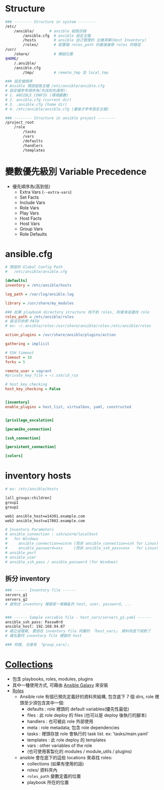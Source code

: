 
# Structure

```sh
### -------- Structure in system --------
/etc/
    /ansible/       # ansible 組態目錄
        /ansible.cfg  # ansible 設定主檔
        /hosts        # ansible 自己管理的 主機清單(Host Inventory)
        /roles/       # 配置檔 roles_path 的最後搜尋 roles 的路徑
/usr/
    /share/           # 模組位置
$HOME/
    /.ansible/
    /ansible.cfg
        /tmp/         # remote_tmp 及 local_tmp

### 設定檔順序
# Ansible 預設組態主檔 /etc/ansible/ansible.cfg
# 設定檔參考順序為(先找到先適用):
# 1. ANSIBLE_CONFIG (環境變數)
# 2. ansible.cfg (current dir)
# 3. .ansible.cfg (home dir)
# 4. /etc/ansible/ansible.cfg (最後才參考設定主檔)

### -------- Structure in ansible project --------
/project_root
    /role
        /tasks
        /vars
        /defaults
        /handlers
        /templates
```

# 變數優先級別 Variable Precedence

- 優先順序為(高到低)
    - Extra Vars (`--extra-vars`)
    - Set Facts
    - Include Vars
    - Role Vars
    - Play Vars
    - Host Facts
    - Host Vars
    - Group Vars
    - Role Defaults


# ansible.cfg

```ini
# 預設的 Global Config Path
#   /etc/ansible/ansible.cfg

[defaults]
inventory = /etc/ansible/hosts

log_path = /var/log/ansible.log

library = /usr/share/my_modules

### 如果 playbook directory structure 找不到 roles, 則會來這邊找 role
roles_path = /etc/ansible/roles
# 寫法可參照 PATH
# ex: ~/.ansible/roles:/usr/share/ansible/roles:/etc/ansible/roles

action_plugins = /usr/share/ansible/plugins/action

gathering = implicit

# SSH timeout
timeout = 10
forks = 5

remote_user = vagrant
#private_key_file = ~/.ssh/id_rsa

# host_key_checking
host_key_checking = False


[inventory]
enable_plugins = host_list, virtualbox, yaml, constructed


[privilege_escalation]

[paramiko_connection]

[ssh_connection]

[persistent_connection]

[colors]

```


# inventory hosts

```sh
# ex: /etc/ansible/hosts

[all_groups:children]
group1
group2

web1 ansible_host=w14301.example.com
web2 ansible_host=w17802.example.com

# Inventory Parameters
# ansible_connection : ssh/winrm/localhost
#   for Windows
#     ansible_connection=winrm (而非 ansible_connection=ssh for Linux)
#     ansible_password=xxx     (而非 ansible_ssh_pass=xxx   for Linux)
# ansible_port
# ansible_user
# ansible_ssh_pass / ansible_password (for Windows)
```


## 拆分 inventory

```sh
### ------ Inventory file ------
servers_g1
servers_g2
# 避免在 inventory 裡面寫一堆雜亂的 host, user, password, ...


### ------ Sample variable file - host_vars/servers_g1.yaml ------
ansible_ssh_pass: Passw0rd
ansible_host: 192.168.94.87
# 總之這檔案, 要放在 inventory file 同層的 「host_vars」 資料夾底下就對了
# 檔名要同 inventory file 裡面的 host

### 同理, 也會有 「group_vars/」
```


# [Collections](https://docs.ansible.com/ansible/latest/user_guide/collections_using.html#collections)

- 包含 playbooks, roles, modules, plugins
- 其中一種使用方式, 可藉由 [Ansible Galaxy](https://galaxy.ansible.com/?extIdCarryOver=true&sc_cid=701f2000001OH7YAAW) 來安裝
- [Roles](https://docs.ansible.com/ansible/latest/user_guide/playbooks_reuse_roles.html)
    - Ansible role 有個已預先定義好的資料夾結構, 包含底下 7 個 dirs, role 裡頭至少須包含其中一個:
        - defaults  : role 裡頭的 default variables(優先性最低)
        - files     : 此 role deploy 的 files (也可以是 deploy 後執行的腳本)
        - handlers  : 也可被此 role 外部使用
        - meta      : role metadata; 包含 role dependencies
        - tasks     : 裡頭存放 role 會執行的 task list. ex: 'tasks/main.yaml'
        - templates : 此 role deploy 的 templates
        - vars      : other variables of the role
        - (也可使用客製化的 modules / module_utils / plugins)
    - ansible 會在底下的這些 locations 來尋找 roles:
        - collections (如果有使用的話)
        - roles/ 資料夾內
        - `roles_path` 變數定義的位置
        - playbook 所在的位置
